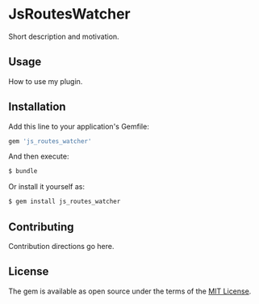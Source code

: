 # JsRoutesWatcher
Short description and motivation.

## Usage
How to use my plugin.

## Installation
Add this line to your application's Gemfile:

```ruby
gem 'js_routes_watcher'
```

And then execute:
```bash
$ bundle
```

Or install it yourself as:
```bash
$ gem install js_routes_watcher
```

## Contributing
Contribution directions go here.

## License
The gem is available as open source under the terms of the [MIT License](https://opensource.org/licenses/MIT).
